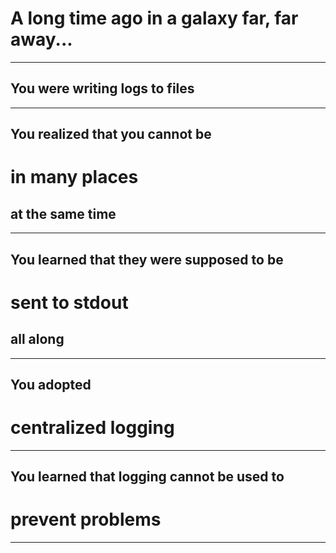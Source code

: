 <!-- .slide: data-background="../img/background/why.jpg" -->
# A long time ago in a galaxy far, far away...

---


<!-- .slide: data-background="../img/background/logs.jpeg" -->
## You were writing logs to files

---


<!-- .slide: data-background="../img/background/logs.jpeg" -->
## You realized that you cannot be
# in many places
## at the same time

---


<!-- .slide: data-background="../img/background/logs.jpeg" -->
## You learned that they were supposed to be
# sent to stdout
## all along

---


<!-- .slide: data-background="../img/products/elk.png" -->
## You adopted
# centralized logging

---


<!-- .slide: data-background="../img/background/angry.jpg" -->
## You learned that logging cannot be used to
# prevent problems

---